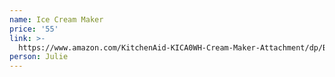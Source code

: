 ```yaml
---
name: Ice Cream Maker
price: '55'
link: >-
  https://www.amazon.com/KitchenAid-KICA0WH-Cream-Maker-Attachment/dp/B0002IES80?ref_=ast_sto_dp&th=1&psc=1
person: Julie
---
```


